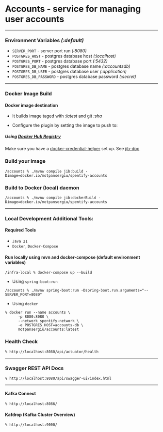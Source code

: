 # Accounts - service for managing user accounts

---

### Environment Variables _(:default)_

* `SERVER_PORT` - server port run _(:8080)_
* `POSTGRES_HOST` - postgres database host _(:localhost)_
* `POSTGRES_PORT` - postgres database port _(:5432)_
* `POSTGRES_DB_NAME` - postgres database name _(:accountsdb)_
* `POSTGRES_DB_USER` - postgres database user _(:application)_
* `POSTGRES_DB_PASSWORD` - postgres database password _(:secret)_

---

### Docker Image Build

#### Docker image destination

* It builds image taged with _:latest_ and git _:sha_ 

* Configure the plugin by setting the image to push to:

##### Using [Docker Hub Registry](https://hub.docker.com/)

Make sure you have a [docker-credential-helper](https://github.com/docker/docker-credential-helpers#available-programs)
set up. See [jib-doc](https://github.com/GoogleContainerTools/jib/tree/master/jib-maven-plugin#configuration)

### Build your image

```console
/accounts % ./mvnw compile jib:build -Dimage=docker.io/motpansergiu/spentify-accounts
```

### Build to Docker (local) daemon
```console
/accounts % ./mvnw compile jib:dockerBuild -Dimage=docker.io/motpansergiu/spentify-accounts
```
---

### Local Development Additional Tools:

#### Required Tools

* `Java 21`
* `Docker`, `Docker-Compose`

#### Run locally using mvn and docker-compose (default environment variables)
```console
/infra-local % docker-compose up --build
```

* Using `spring-boot:run`
```console
/accounts % ./mvnw spring-boot:run -Dspring-boot.run.arguments="--SERVER_PORT=8080"
```

* Using `docker`
```console
% docker run --name accounts \
      -p 8080:8080 \
      --network spentify-network \
      -e POSTGRES_HOST=accounts-db \
      motpansergiu/accounts:latest
```

### Health Check
```console
% http://localhost:8080/api/actuator/health
```

---

### Swagger REST API Docs
```console
% http://localhost:8080/api/swagger-ui/index.html
```
---

#### Kafka Connect
```console
% http://localhost:8086/
```

#### Kafdrop (Kafka Cluster Overview)
```console
% http://localhost:9000/
```
